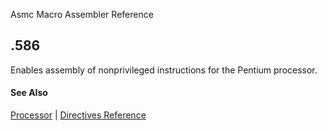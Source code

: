 Asmc Macro Assembler Reference

## .586

Enables assembly of nonprivileged instructions for the Pentium processor.

#### See Also

[Processor](processor.md) | [Directives Reference](readme.md)
